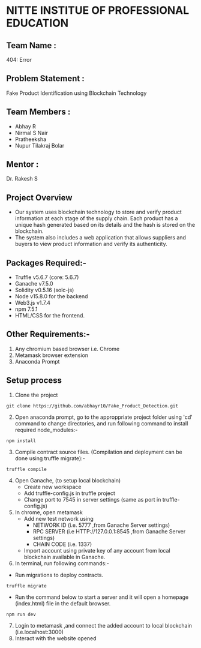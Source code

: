 # NITTE INSTITUE OF PROFESSIONAL EDUCATION 
## Team Name :
404: Error
## Problem Statement : 
Fake Product Identification using Blockchain Technology
## Team Members : 
- Abhay R
- Nirmal S Nair
- Pratheeksha
- Nupur Tilakraj Bolar
## Mentor :
Dr. Rakesh S 

## Project Overview
- Our system uses blockchain technology to store and verify product information at each stage of the supply chain. Each product has a unique hash generated based on its details and the hash is stored on the blockchain.
- The system also includes a web application that allows suppliers and buyers to view product information and verify its authenticity.


## Packages Required:-
- Truffle v5.6.7 (core: 5.6.7)
- Ganache v7.5.0
- Solidity v0.5.16 (solc-js)
- Node v15.8.0 for the backend
- Web3.js v1.7.4 
- npm 7.5.1
- HTML/CSS for the frontend.

## Other Requirements:-
1. Any chromium based browser i.e. Chrome 
2. Metamask browser extension
3. Anaconda Prompt
    
## Setup process 

1. Clone the project
```
git clone https://github.com/abhayr10/Fake_Product_Detection.git
```
2. Open anaconda prompt, go to the approppriate project folder using 'cd' command to change directories, and run following command to install required node_modules:-
```
npm install
```
3. Compile contract source files. (Compilation and deployment can be done using truffle migrate):-
```
truffle compile
```

4. Open Ganache, (to setup local blockchain)
    - Create new workspace
    - Add truffle-config.js  in truffle project 
    - Change port to 7545 in server settings (same as port in truffle-config.js)
5. In chrome, open metamask 
   - Add new test network using  
        - NETWORK ID (i.e. 5777 ,from Ganache Server settings) 
        - RPC SERVER (i.e HTTP://127.0.0.1:8545 ,from Ganache Server settings)
        - CHAIN CODE (i.e. 1337)
   - Import account using private key of any account from local blockchain available in Ganache.
6. In terminal, run following commands:-
- Run migrations to deploy contracts.
```
truffle migrate
```

- Run the command below to start a server and it will open a homepage (index.html) file in the default browser.
```
npm run dev 
``` 
7. Login to metamask ,and connect the added account to local blockchain (i.e.localhost:3000)
8. Interact with the website opened 
